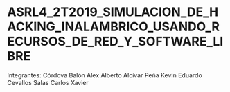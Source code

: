 # ASRL4_2T2019_SIMULACION_DE_HACKING_INALAMBRICO_USANDO_RECURSOS_DE_RED_Y_SOFTWARE_LIBRE
Integrantes:
Córdova Balón Alex Alberto 
Alcívar Peña Kevin Eduardo
Cevallos Salas Carlos Xavier
